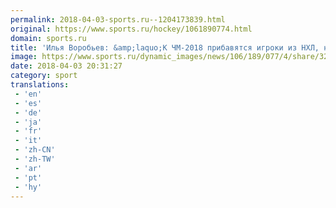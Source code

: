 ```yaml
---
permalink: 2018-04-03-sports.ru--1204173839.html
original: https://www.sports.ru/hockey/1061890774.html
domain: sports.ru
title: 'Илья Воробьев: &amp;laquo;К ЧМ-2018 прибавятся игроки из НХЛ, но у нас в этом отношении не так много свободных ребят&amp;raquo;'
image: https://www.sports.ru/dynamic_images/news/106/189/077/4/share/32918b.png
date: 2018-04-03 20:31:27
category: sport
translations: 
 - 'en'
 - 'es'
 - 'de'
 - 'ja'
 - 'fr'
 - 'it'
 - 'zh-CN'
 - 'zh-TW'
 - 'ar'
 - 'pt'
 - 'hy'
---
```


